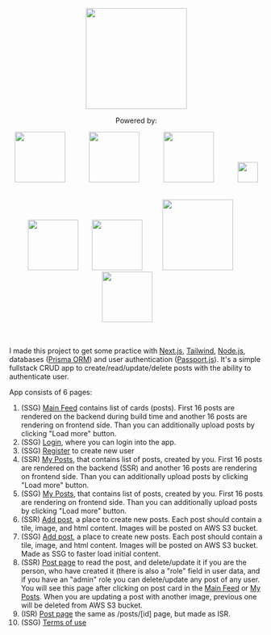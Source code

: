 <p align="center">
<img src="https://www.posteveryday.ca/_next/static/media/logo.614a4fab.svg" style="display: block; width: 200px; margin: 10px auto;" />
</p>

<p align="center" style="text-align: center"> Powered by: </p>

<p align="center">
  <span>
  <img src="https://upload.wikimedia.org/wikipedia/commons/thumb/8/8e/Nextjs-logo.svg/2560px-Nextjs-logo.svg.png" style="width: 100px; padding-right: 20px;" />&nbsp;&nbsp;&nbsp;&nbsp;&nbsp;&nbsp;
  </span>
  
  <span>
  <img src="https://cdn.worldvectorlogo.com/logos/tailwind-css-1.svg" style="width: 100px; padding-right: 20px;" />&nbsp;&nbsp;&nbsp;&nbsp;&nbsp;&nbsp;
  </span>
  
   <span>
  <img src="https://encrypted-tbn0.gstatic.com/images?q=tbn:ANd9GcT_619HZPdD3ZHf9O-3HFOeeQkR83Ir9D7LUQ&usqp=CAU" style="width: 100px; padding-right: 20px;" />&nbsp;&nbsp;&nbsp;&nbsp;&nbsp;&nbsp;
  </span>
  
  <span>
  <img src="https://upload.wikimedia.org/wikipedia/commons/thumb/4/4c/Typescript_logo_2020.svg/1200px-Typescript_logo_2020.svg.png" style="width: 40px;" />&nbsp;&nbsp;&nbsp;&nbsp;&nbsp;&nbsp;&nbsp;&nbsp;
  </span>
</p>

<p align="center">
 <span>
  <img src="https://cdn.worldvectorlogo.com/logos/prisma-2.svg" style="width: 100px;" />&nbsp;&nbsp;&nbsp;&nbsp;&nbsp;&nbsp;
  </span>
  
  <span>
  <img src="https://upload.wikimedia.org/wikipedia/commons/thumb/7/7e/Node.js_logo_2015.svg/2560px-Node.js_logo_2015.svg.png" style="width: 100px; padding-right: 20px;" />&nbsp;&nbsp;&nbsp;&nbsp;
  </span>
  
  <span>
  <img src="https://gregberge.com/static/3391b102273cbd25da0acce0007703bd/29007/passport.png" style="width: 140px;" />&nbsp;&nbsp;&nbsp;&nbsp;&nbsp;&nbsp;
  </span>

  <span>
  <img src="https://cdn.cdnlogo.com/logos/a/34/amazon-s3.svg" style="width: 100px; padding-right: 20px;" />&nbsp;&nbsp;&nbsp;&nbsp;
  </span>
</p>

<br />

I made this project to get some practice with [Next.js](https://nextjs.org/), [Tailwind](https://tailwindcss.com/), [Node.js](https://nodejs.org/en), databases ([Prisma ORM](https://www.prisma.io/)) and user authentication ([Passport.js](https://www.passportjs.org/)). It's a simple fullstack CRUD app to create/read/update/delete posts with the ability to authenticate user.

App consists of 6 pages:

1.  (SSG) [Main Feed](https://www.posteveryday.ca/) contains list of cards (posts). First 16 posts are rendered on the backend during build time and another 16 posts are rendering on frontend side. Than you can additionally upload posts by clicking "Load more" button.
2.  (SSG) [Login](https://www.posteveryday.ca/login), where you can login into the app.
3.  (SSG) [Register](https://www.posteveryday.ca/register) to create new user
4.  (SSR) [My Posts](https://www.posteveryday.ca/my-posts), that contains list of posts, created by you. First 16 posts are rendered on the backend (SSR) and another 16 posts are rendering on frontend side. Than you can additionally upload posts by clicking "Load more" button.
5.  (SSG) [My Posts](https://www.posteveryday.ca/my-posts-ssg), that contains list of posts, created by you. First 16 posts are rendering on frontend side. Than you can additionally upload posts by clicking "Load more" button.
6.  (SSR) [Add post](https://www.posteveryday.ca/add-post), a place to create new posts. Each post should contain a tile, image, and html content. Images will be posted on AWS S3 bucket.
7.  (SSG) [Add post](https://www.posteveryday.ca/add-post-ssg), a place to create new posts. Each post should contain a tile, image, and html content. Images will be posted on AWS S3 bucket. Made as SSG to faster load initial content.
8.  (SSR) [Post page](https://www.posteveryday.ca/posts/1) to read the post, and delete/update it if you are the person, who have created it (there is also a "role" field in user data, and if you have an "admin" role you can delete/update any post of any user. You will see this page after clicking on post card in the [Main Feed](https://www.posteveryday.ca/) or [My Posts](https://www.posteveryday.ca/my-posts). When you are updating a post with another image, previous one will be deleted from AWS S3 bucket.
9.  (ISR) [Post page](https://www.posteveryday.ca/posts-isr/1) the same as /posts/[id] page, but made as ISR.
10. (SSG) [Terms of use](https://www.posteveryday.ca/terms)
